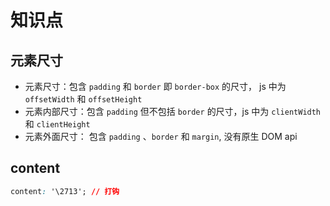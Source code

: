 # 知识点

## 元素尺寸

- 元素尺寸：包含 `padding` 和 `border` 即 `border-box` 的尺寸， js 中为 `offsetWidth` 和 `offsetHeight`
- 元素内部尺寸：包含 `padding` 但不包括 `border` 的尺寸，js 中为 `clientWidth` 和 `clientHeight`
- 元素外面尺寸： 包含 `padding` 、`border` 和 `margin`, 没有原生 DOM api

## content

```css
content: '\2713'; // 打钩
```
